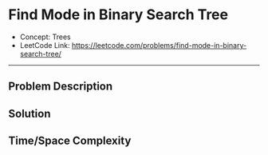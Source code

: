 # Find Mode in Binary Search Tree

- Concept: Trees
- LeetCode Link: https://leetcode.com/problems/find-mode-in-binary-search-tree/

---

## Problem Description

## Solution

## Time/Space Complexity

